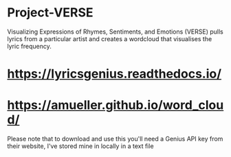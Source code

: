 # Project-VERSE
Visualizing Expressions of Rhymes, Sentiments, and Emotions (VERSE) pulls lyrics from a particular artist and creates a wordcloud that visualises the lyric frequency.

# https://lyricsgenius.readthedocs.io/
# https://amueller.github.io/word_cloud/

Please note that to download and use this you'll need a Genius API key from their website, I've stored mine in locally in a text file
